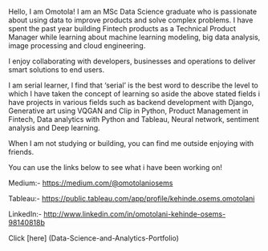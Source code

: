 Hello, I am Omotola!
I am an MSc Data Science graduate who is passionate about using data to improve products and solve complex problems. I have spent the past year building Fintech products as a Technical Product Manager while learning about machine learning modeling, big data analysis, image processing and cloud engineering.

I enjoy collaborating with developers, businesses and operations to deliver smart solutions to end users. 

I am serial learner, I find that ‘serial’ is the best word to describe the level to which I have taken the concept of learning so aside the above stated fields i have projects in various fields such as backend development with Django, Generative art using VQGAN and Clip in Python, Product Management in Fintech, Data analytics with Python and Tableau, Neural network, sentiment analysis and Deep learning.

When I am not studying or building, you can find me outside enjoying with friends.

You can use the links below to see what i have been working on!

Medium:- https://medium.com/@omotolaniosems

Tableau:- https://public.tableau.com/app/profile/kehinde.osems.omotolani

LinkedIn:- http://www.linkedin.com/in/omotolani-kehinde-osems-98140818b

Click [here] (Data-Science-and-Analytics-Portfolio)

